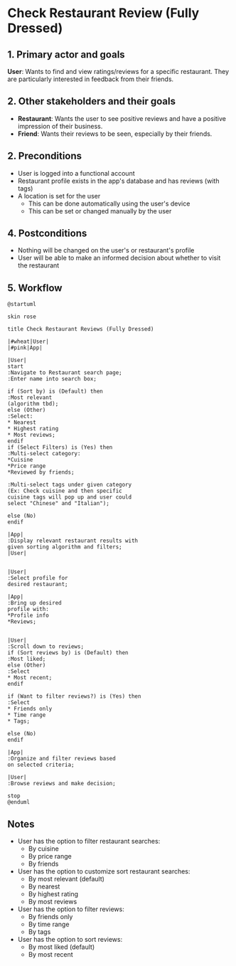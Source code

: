 # Check Restaurant Review (Fully Dressed)

## 1. Primary actor and goals

__User__: Wants to find and view ratings/reviews for a specific restaurant. 
They are particularly interested in feedback from their friends.

## 2. Other stakeholders and their goals

* __Restaurant__: Wants the user to see positive reviews and have a positive impression of their business.
* __Friend__: Wants their reviews to be seen, especially by their friends.

## 2. Preconditions

* User is logged into a functional account
* Restaurant profile exists in the app's database and has reviews (with tags)
* A location is set for the user
  * This can be done automatically using the user's device
  * This can be set or changed manually by the user

## 4. Postconditions

* Nothing will be changed on the user's or restaurant's profile
* User will be able to make an informed decision about whether to visit the restaurant

## 5. Workflow

```plantuml
@startuml

skin rose

title Check Restaurant Reviews (Fully Dressed)

|#wheat|User|
|#pink|App|

|User|
start
:Navigate to Restaurant search page;
:Enter name into search box;

if (Sort by) is (Default) then
:Most relevant
(algorithm tbd);
else (Other)
:Select:
* Nearest
* Highest rating
* Most reviews;
endif
if (Select Filters) is (Yes) then
:Multi-select category:
*Cuisine
*Price range
*Reviewed by friends;

:Multi-select tags under given category
(Ex: Check cuisine and then specific 
cuisine tags will pop up and user could
select "Chinese" and "Italian");

else (No)
endif

|App|
:Display relevant restaurant results with
given sorting algorithm and filters;
|User|


|User|
:Select profile for 
desired restaurant;

|App|
:Bring up desired 
profile with:
*Profile info
*Reviews;


|User|
:Scroll down to reviews;
if (Sort reviews by) is (Default) then
:Most liked;
else (Other)
:Select
* Most recent;
endif

if (Want to filter reviews?) is (Yes) then 
:Select
* Friends only
* Time range
* Tags;

else (No)
endif

|App|
:Organize and filter reviews based
on selected criteria;

|User|
:Browse reviews and make decision;

stop
@enduml
```

## Notes
* User has the option to filter restaurant searches:
  * By cuisine
  * By price range
  * By friends
* User has the option to customize sort restaurant searches:
  * By most relevant (default)
  * By nearest
  * By highest rating
  * By most reviews
* User has the option to filter reviews:
  * By friends only
  * By time range
  * By tags
* User has the option to sort reviews:
  * By most liked (default)
  * By most recent